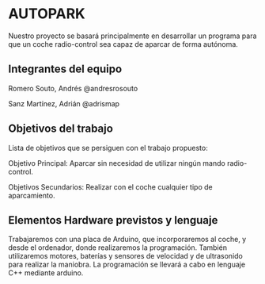 # AUTOPARK 

Nuestro proyecto se basará principalmente en desarrollar un programa para que un coche radio-control sea capaz de aparcar de forma autónoma.

## Integrantes del equipo

Romero Souto, Andrés @andresrosouto                      
                                                                                                          
Sanz Martínez, Adrián @adrismap
  

## Objetivos del trabajo

Lista de objetivos que se persiguen con el trabajo propuesto:                                                                          
                                                                                                                                           
Objetivo Principal: Aparcar sin necesidad de utilizar ningún mando radio-control.
                                                                                                                                          
Objetivos Secundarios: Realizar con el coche cualquier tipo de aparcamiento.


## Elementos Hardware previstos y lenguaje

Trabajaremos con una placa de Arduino, que incorporaremos al coche, y desde el ordenador, donde realizaremos la programación. También utilizaremos motores, baterías y sensores de velocidad y de ultrasonido para realizar la maniobra. La programación se llevará a cabo en lenguaje C++  mediante arduino.                                                                                                                                                                                                                                 


## 

